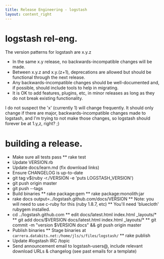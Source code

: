 ```yaml
---
title: Release Engineering - logstash
layout: content_right
---
```


# logstash rel-eng.

The version patterns for logstash are x.y.z

* In the same x.y release, no backwards-incompatible changes will be made.
* Between x.y.z and x.y.(z+1), deprecations are allowed but should be
  functional through the next release.
* Any backwards-incompatible changes should be well-documented and, if
  possible, should include tools to help in migrating.
* It is OK to add features, plugins, etc, in minor releases as long as they do
  not break existing functionality.

I do not suspect the 'x' (currently 1) will change frequently. It should only change
if there are major, backwards-incompatible changes made to logstash, and I'm
trying to not make those changes, so logstash should forever be at 1.y,z,
right? ;)

# building a release.

* Make sure all tests pass
** rake test
* Update VERSION.rb
* Update docs/learn.md (fix download links)
* Ensure CHANGELOG is up-to-date
* git tag v$(ruby -r./VERSION -e 'puts LOGSTASH_VERSION')
* git push origin master
* git push --tags
* Build binaries
** rake package:gem
** rake package:monolith:jar
* rake docs output=../logstash.github.com/docs/VERSION
** Note: you will need to use c-ruby for this (ruby 1.8.7, etc)
** You'll need 'bluecloth' rubygem installed.
* cd ../logstash.github.com
** edit docs/latest.html index.html _layouts/*
** git add docs/$VERSION docs/latest.html index.html _layouts/*
** git commit -m "version $VERSION docs" && git push origin master
* Publish binaries
** Stage binaries at `carrera.databits.net:/home/jls/s/files/logstash/`
** rake publish
* Update #logstash IRC /topic
* Send announcement email to logstash-users@, include relevant download URLs &
  changelog (see past emails for a template)
